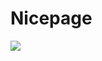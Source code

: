 # Nicepage
<a href="https://nicepage.com/"><img src="https://images03.nicepage.com/a122014e1e8cdf24af08f98c/7721fee501a75153b1afe4ae/editor.gif"></a>

